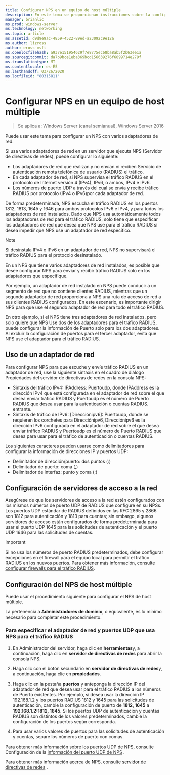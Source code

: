 ```yaml
---
title: Configurar NPS en un equipo de host múltiple
description: En este tema se proporcionan instrucciones sobre la configuración de un servidor con varios adaptadores de red que ejecuta el servidor de directivas de redes en Windows Server 2016.
manager: brianlic
ms.prod: windows-server
ms.technology: networking
ms.topic: article
ms.assetid: d9d9e9ac-4859-4522-89ed-a23092c9e12a
ms.author: lizross
author: eross-msft
ms.openlocfilehash: a937e151954629f7e8775ec68ba8ab5f2b63ee1a
ms.sourcegitcommit: da7b9bce1eba369bcd156639276f6899714e279f
ms.translationtype: MT
ms.contentlocale: es-ES
ms.lasthandoff: 03/26/2020
ms.locfileid: "80315811"
---
```

# <a name="configure-nps-on-a-multihomed-computer"></a>Configurar NPS en un equipo de host múltiple

>Se aplica a: Windows Server (canal semianual), Windows Server 2016

Puede usar este tema para configurar un NPS con varios adaptadores de red.

Si usa varios adaptadores de red en un servidor que ejecuta NPS (Servidor de directivas de redes), puede configurar lo siguiente:

- Los adaptadores de red que realizan y no envían ni reciben Servicio de autenticación remota telefónica de usuario \(RADIUS\) el tráfico.
- En cada adaptador de red, si NPS supervisa el tráfico RADIUS en el protocolo de Internet versión 4 \(IPv4\), IPv6, o ambos, IPv4 e IPv6.
- Los números de puerto UDP a través del cual se envía y recibe tráfico RADIUS por protocolo \(IPv4 o IPv6\)por cada adaptador de red.

De forma predeterminada, NPS escucha el tráfico RADIUS en los puertos 1812, 1813, 1645 y 1646 para ambos protocolos IPv6 e IPv4, y para todos los adaptadores de red instalados. Dado que NPS usa automáticamente todos los adaptadores de red para el tráfico RADIUS, solo tiene que especificar los adaptadores de red que desea que NPS use para el tráfico RADIUS si desea impedir que NPS use un adaptador de red específico.

>[!NOTE]
>Si desinstala IPv4 o IPv6 en un adaptador de red, NPS no supervisará el tráfico RADIUS para el protocolo desinstalado.

En un NPS que tiene varios adaptadores de red instalados, es posible que desee configurar NPS para enviar y recibir tráfico RADIUS solo en los adaptadores que especifique.

Por ejemplo, un adaptador de red instalado en NPS puede conducir a un segmento de red que no contiene clientes RADIUS, mientras que un segundo adaptador de red proporciona a NPS una ruta de acceso de red a sus clientes RADIUS configurados. En este escenario, es importante dirigir NPS para que use el segundo adaptador de red para todo el tráfico RADIUS.

En otro ejemplo, si el NPS tiene tres adaptadores de red instalados, pero solo quiere que NPS Use dos de los adaptadores para el tráfico RADIUS, puede configurar la información de Puerto solo para los dos adaptadores. Al excluir la configuración de puertos para el tercer adaptador, evita que NPS use el adaptador para el tráfico RADIUS.

## <a name="using-a-network-adapter"></a>Uso de un adaptador de red

Para configurar NPS para que escuche y envíe tráfico RADIUS en un adaptador de red, use la siguiente sintaxis en el cuadro de diálogo Propiedades del servidor de directivas de redes en la consola NPS:

- Sintaxis del tráfico IPv4: IPAddress: Puertoudp, donde IPAddress es la dirección IPv4 que está configurada en el adaptador de red sobre el que desea enviar tráfico RADIUS y Puertoudp es el número de Puerto RADIUS que desea usar para la autenticación o cuentas RADIUS. entrante.
- Sintaxis de tráfico de IPv6: [Direcciónipv6]: Puertoudp, donde se requieren los corchetes para Direcciónipv6, Direcciónipv6 es la dirección IPv6 configurada en el adaptador de red sobre el que desea enviar tráfico RADIUS y Puertoudp es el número de Puerto RADIUS que desea para usar para el tráfico de autenticación o cuentas RADIUS.

Los siguientes caracteres pueden usarse como delimitadores para configurar la información de direcciones IP y puertos UDP:

- Delimitador de dirección/puerto: dos puntos (:)
- Delimitador de puerto: coma (,)
- Delimitador de interfaz: punto y coma (;)

## <a name="configuring-network-access-servers"></a>Configuración de servidores de acceso a la red

Asegúrese de que los servidores de acceso a la red estén configurados con los mismos números de puerto UDP de RADIUS que configure en su NPSs. Los puertos UDP estándar de RADIUS definidos en las RFC 2865 y 2866 son 1812 para autenticación y 1813 para cuentas; sin embargo, algunos servidores de acceso están configurados de forma predeterminada para usar el puerto UDP 1645 para las solicitudes de autenticación y el puerto UDP 1646 para las solicitudes de cuentas.

>[!IMPORTANT]
>Si no usa los números de puerto RADIUS predeterminados, debe configurar excepciones en el firewall para el equipo local para permitir el tráfico RADIUS en los nuevos puertos. Para obtener más información, consulte [configurar firewalls para el tráfico RADIUS](nps-firewalls-configure.md).

## <a name="configure-the-multihomed-nps"></a>Configuración del NPS de host múltiple

Puede usar el procedimiento siguiente para configurar el NPS de host múltiple.

La pertenencia a **Administradores de dominio**, o equivalente, es lo mínimo necesario para completar este procedimiento.

### <a name="to-specify-the-network-adapter-and-udp-ports-that-nps-uses-for-radius-traffic"></a>Para especificar el adaptador de red y puertos UDP que usa NPS para el tráfico RADIUS

1. En Administrador del servidor, haga clic en **herramientas**y, a continuación, haga clic en **servidor de directivas de redes** para abrir la consola NPS.

2. Haga clic con el botón secundario en **servidor de directivas de redes**y, a continuación, haga clic en **propiedades**.

3. Haga clic en la pestaña **puertos** y anteponga la dirección IP del adaptador de red que desea usar para el tráfico RADIUS a los números de Puerto existentes. Por ejemplo, si desea usar la dirección IP 192.168.1.2 y los puertos RADIUS 1812 y 1645 para las solicitudes de autenticación, cambie la configuración de puerto de **1812, 1645** a **192.168.1.2:1812, 1645**. Si los puertos UDP de autenticación y cuentas RADIUS son distintos de los valores predeterminados, cambie la configuración de los puertos según corresponda.

4. Para usar varios valores de puertos para las solicitudes de autenticación y cuentas, separe los números de puerto con comas.

Para obtener más información sobre los puertos UDP de NPS, consulte Configuración de la [información del puerto UDP de NPS](nps-udp-ports-configure.md) .


Para obtener más información acerca de NPS, consulte [servidor de directivas de redes](nps-top.md) .

